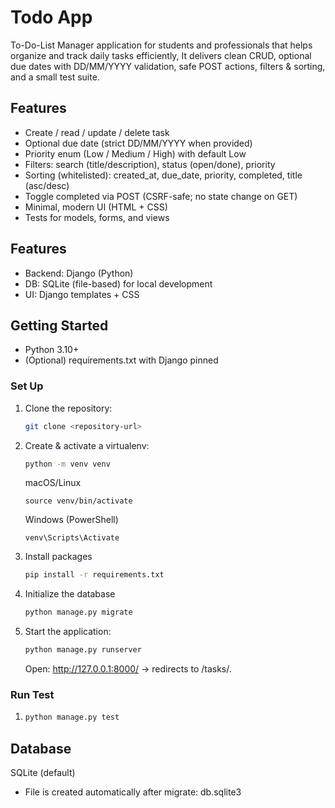 # Todo App

To-Do-List Manager application for students and professionals that helps organize and track daily tasks efficiently, It delivers clean CRUD, optional due dates with DD/MM/YYYY validation, safe POST actions, filters & sorting, and a small test suite.

## Features

- Create / read / update / delete task
- Optional due date (strict DD/MM/YYYY when provided)
- Priority enum (Low / Medium / High) with default Low
- Filters: search (title/description), status (open/done), priority
- Sorting (whitelisted): created_at, due_date, priority, completed, title (asc/desc)
- Toggle completed via POST (CSRF-safe; no state change on GET)
- Minimal, modern UI (HTML + CSS)
- Tests for models, forms, and views

## Features
- Backend: Django (Python)
- DB: SQLite (file-based) for local development
- UI: Django templates + CSS

## Getting Started
- Python 3.10+
- (Optional) requirements.txt with Django pinned

### Set Up

1. Clone the repository:
    ```bash
    git clone <repository-url>
    ```
2. Create & activate a virtualenv:
    ```bash
    python -m venv venv
    ```
    macOS/Linux
    ```
    source venv/bin/activate
    ```
    Windows (PowerShell)
    ```
    venv\Scripts\Activate
3. Install packages
    ```bash
    pip install -r requirements.txt
    ```
5. Initialize the database 
    ```bash
    python manage.py migrate
    ```
6. Start the application: 
    ```bash
    python manage.py runserver
    ```
    Open: http://127.0.0.1:8000/ → redirects to /tasks/.

### Run Test 
    
 1. ```bash
    python manage.py test
    ```

## Database
SQLite (default) 
- File is created automatically after migrate: db.sqlite3
